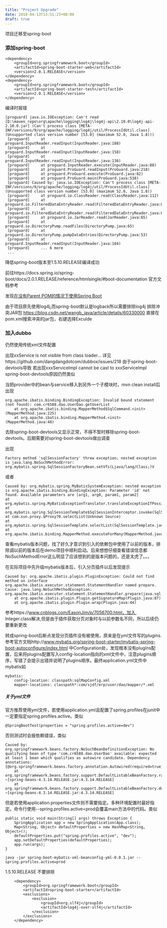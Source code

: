 ```yaml
---
title: "Project Upgrade"
date: 2018-04-13T13:51:23+08:00
draft: true
---
```


项目迁移至spring-boot

### 添加spring-boot


    <dependency>
        <groupId>org.springframework.boot</groupId>
        <artifactId>spring-boot-starter-web</artifactId>
        <version>2.0.1.RELEASE</version>
    </dependency>
    <dependency>
        <groupId>org.springframework.boot</groupId>
        <artifactId>spring-boot-starter-test</artifactId>
        <version>2.0.1.RELEASE</version>
    </dependency>

编译时报错

    [proguard] java.io.IOException: Can't read [D:\maven_repo\org\apache\logging\log4j\log4j-api\2.10.0\log4j-api-2.10.0.jar] (Can't process class [META-INF/versions/9/org/apache/logging/log4j/util/ProcessIdUtil.class] (Unsupported class version number [53.0] (maximum 52.0, Java 1.8)))
     [proguard]     at proguard.InputReader.readInput(InputReader.java:188)
     [proguard]     at proguard.InputReader.readInput(InputReader.java:158)
     [proguard]     at proguard.InputReader.readInput(InputReader.java:136)
     [proguard]     at proguard.InputReader.execute(InputReader.java:88)
     [proguard]     at proguard.ProGuard.readInput(ProGuard.java:218)
     [proguard]     at proguard.ProGuard.execute(ProGuard.java:82)
     [proguard]     at proguard.ProGuard.main(ProGuard.java:538)
     [proguard] Caused by: java.io.IOException: Can't process class [META-INF/versions/9/org/apache/logging/log4j/util/ProcessIdUtil.class] (Unsupported class version number [53.0] (maximum 52.0, Java 1.8))
     [proguard]     at proguard.io.ClassReader.read(ClassReader.java:112)
     [proguard]     at proguard.io.FilteredDataEntryReader.read(FilteredDataEntryReader.java:87)
     [proguard]     at proguard.io.FilteredDataEntryReader.read(FilteredDataEntryReader.java:87)
     [proguard]     at proguard.io.JarReader.read(JarReader.java:65)
     [proguard]     at proguard.io.DirectoryPump.readFiles(DirectoryPump.java:65)
     [proguard]     at proguard.io.DirectoryPump.pumpDataEntries(DirectoryPump.java:53)
     [proguard]     at proguard.InputReader.readInput(InputReader.java:184)
     [proguard]     ... 6 more
     ...

降低spring-boot版本至1.5.10.RELEASE编译成功

前往https://docs.spring.io/spring-boot/docs/2.0.1.RELEASE/reference/htmlsingle/#boot-documentation 官方文档参考

发现[在没有Parent POM的情况下使用Spring Boot](https://docs.spring.io/spring-boot/docs/2.0.1.RELEASE/reference/htmlsingle/#using-boot-maven-without-a-parent)

由于项目原先使用log4j,而spring-boot默认是logback所以需要排除log4j
排除冲突JAR包 https://blog.csdn.net/wangb_java/article/details/60330000
直接在pom.xml搜索冲突的jar包，右键选择Exculde

### 加入dubbo
仍然使用传统xml文件配置

出现xxService is not visible from class loader...
详见https://github.com/dangdangdotcom/dubbox/issues/218
由于spring-boot-devtools导致
若出现xxxServiceImpl cannot be cast to xxxServiceImpl spring-boot-devtools原因仍然类似

当把provider中的bean与service移入到另外一个子模块时，mvn clean install后出现

    org.apache.ibatis.binding.BindingException: Invalid bound statement (not found): com.cr6588.dao.UserDao.getUserList
        at org.apache.ibatis.binding.MapperMethod$SqlCommand.<init>(MapperMethod.java:225)
        at org.apache.ibatis.binding.MapperMethod.<init>(MapperMethod.java:48)

去除spring-boot-devtools又显示正常，不得不暂时移除spring-boot-devtools。后期需要对spring-boot-devtools做出调查

出现
    
    Factory method 'sqlSessionFactory' threw exception; nested exception is java.lang.NoSuchMethodError: org.mybatis.spring.SqlSessionFactoryBean.setVfs(Ljava/lang/Class;)V
或者

    Caused by: org.mybatis.spring.MyBatisSystemException: nested exception is org.apache.ibatis.binding.BindingException: Parameter 'id' not found. Available parameters are [arg1, arg0, param1, param2]
    at org.mybatis.spring.MyBatisExceptionTranslator.translateExceptionIfPossible(MyBatisExceptionTranslator.java:77)
    at org.mybatis.spring.SqlSessionTemplate$SqlSessionInterceptor.invoke(SqlSessionTemplate.java:446)
    at com.sun.proxy.$Proxy70.selectList(Unknown Source)
    at org.mybatis.spring.SqlSessionTemplate.selectList(SqlSessionTemplate.java:230)
    at org.apache.ibatis.binding.MapperMethod.executeForMany(MapperMethod.java:137)
查看mybatis版本问题，找了好久才意识到引入的依赖包中使用了以前的版本，排除调以前的版本后在demo项目中顺利启动。后来想想仔细查看错误信息都NoSuchMethodError这么明显了应该想到的是版本问题的，还是太虎了。。。

在实际项目中先升级mybatis版本后，引入分页插件以后发现提示

    Caused by: org.apache.ibatis.plugin.PluginException: Could not find method on interface org.apache.ibatis.executor.statement.StatementHandler named prepare. Cause: java.lang.NoSuchMethodException: org.apache.ibatis.executor.statement.StatementHandler.prepare(java.sql.Connection)
        at org.apache.ibatis.plugin.Plugin.getSignatureMap(Plugin.java:87)
        at org.apache.ibatis.plugin.Plugin.wrap(Plugin.java:44)
参考https://www.cnblogs.com/EasonJim/p/7056700.html，加入, Integer.class解决,但是由于插件获取分页对象时与以前参数名不同，所以后续仍要重新更改

转成spring-boot后断点发现分页插件没有被使用，原来是在yml文件写的plugins.参考官方文档http://www.mybatis.org/spring-boot-starter/mybatis-spring-boot-autoconfigure/index.html 中Configuration处，发现根本没有plugins配置，后来将plugins配置写入config-location指向的xml文件中，注意plugins顺序，写错了会提示出错并说明了plugins顺序。最终application.yml文件中mybatis如

    mybatis:
        config-location: classpath:sqlMapConfig.xml
        mapper-locations: classpath*:com/sjdf/erp/user/dao/mapper/*.xml

##### 关于yml文件
官方推荐使用yml文件，若使用application.yml且配置了spring.profiles在junit中一定要指定spring.profiles.active。类似

    @SpringBootTest(properties = "spring.profiles.active=dev") 
否则测试时会报依赖错误，类似

    Caused by: org.springframework.beans.factory.NoSuchBeanDefinitionException: No qualifying bean of type 'com.cr6588.dao.UserDao' available: expected at least 1 bean which qualifies as autowire candidate. Dependency annotations: {@org.springframework.beans.factory.annotation.Autowired(required=true)}
        at org.springframework.beans.factory.support.DefaultListableBeanFactory.raiseNoMatchingBeanFound(DefaultListableBeanFactory.java:1493) ~[spring-beans-4.3.14.RELEASE.jar:4.3.14.RELEASE]
        at org.springframework.beans.factory.support.DefaultListableBeanFactory.doResolveDependency(DefaultListableBeanFactory.java:1104) ~[spring-beans-4.3.14.RELEASE.jar:4.3.14.RELEASE]
但是若使用application.properties文件则不需要指定。多种环境配置时最好指定。命令行使用--spring.profiles.active=prod会覆盖main方法中的代码。类似

    public static void main(String[] args) throws Exception {
        SpringApplication app = new SpringApplication(App.class);
        Map<String, Object> defaultProperties = new HashMap<String, Object>();
        defaultProperties.put("spring.profiles.active", "dev");
        app.setDefaultProperties(defaultProperties);
        app.run(args);
    }

    java -jar spring-boot-mybatis-xml-beanconfig-yml-0.0.1.jar --spring.profiles.active=prod


1.5.10.RELEASE
不要排除

        <dependency>
            <groupId>org.springframework.boot</groupId>
            <artifactId>spring-boot-starter</artifactId>
            <exclusions>
                <exclusion>
                    <groupId>org.slf4j</groupId>
                    <artifactId>log4j-over-slf4j</artifactId>
                </exclusion>
            </exclusions>
        </dependency>
